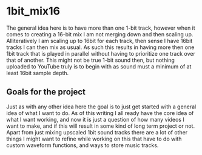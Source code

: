 # 1bit_mix16

The general idea here is to have more than one 1-bit track, however when it comes to creating a 16-bit mix I am not merging down and then scaling up. Alliteratively I am scaling up to 16bit for each track, then sense I have 16bit tracks I can then mix as usual. As such this results in having more then one 1bit track that is played in parallel without having to prioritize one track over that of another. This might not be true 1-bit sound then, but nothing uploaded to YouTube truly is to begin with as sound must a minimum of at least 16bit sample depth.

## Goals for the project

Just as with any other idea here the goal is to just get started with a general idea of what I want to do. As of this writing I all ready have the core idea of what I want working, and now it is just a question of how many videos I want to make, and if this will result in some kind of long term project or not. Apart from just mixing upscaled 1bit sound tracks there are a lot of other things I might want to refine while working on this that have to do with custom waveform functions, and ways to store music tracks.

